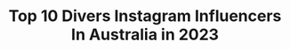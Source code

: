 ---
title: Top 10 Divers Instagram Influencers In Australia in 2023
description: >-
  Find top divers Instagram influencers in Australia in 2023. Most popular hashtags: #dancer #australia #crossfit.
platform: Instagram
hits: 98
text_top: Discover the top-rated Instagram profiles on inBeat.
text_bottom: Our search engine holds 98 Instagram influencers like this in Australia for you to contact.
profiles:
  - username: "bj.thetraveller"
    fullname: >-
      B.Scott | Adventure Traveller
    bio: >-
      📍Expat living in Australia Aspiring Photographer 📷 USMC VET 🏅 Certified Chef 🔪 Certified Diver🤿 Adventurer 🏄🏽 Gamer 🎮
    location: "Australia"
    followers: 8458
    engagement: 767
    commentsToLikes: 0.086963
    id: ck8t0ha4vs22x0j78jby8l3k4
    verified: false
    hashtags: "#blackguystraveltoo, #blacktraveljourney, #intoblackguys, #padi"
  - username: "hnnhgram"
    fullname: >-
      Hannah Kaye Balanay
    bio: >-
      🇦🇺🇵🇭 🕺🏻💃🏻@diversity.perth tiktok @thexhan 📩 diversity.perth@hotmail.com
    location: "Australia"
    followers: 90255
    engagement: 1932
    commentsToLikes: 0.011660
    id: ck6ud2bnuipq20j7164bv21di
    verified: false
    hashtags: "#dancer, #kpopdance, #kdance, #kpopdancecover"
  - username: "plus_natali"
    fullname: >-
      Natali Plus
    bio: >-
      AUS 💕Body Diversity 💕 Mum|Wife|Plus-Size Woman| Email for promotion enquiries 📧plusnataliblog@gmail.com
    location: "Australia"
    followers: 35238
    engagement: 185
    commentsToLikes: 0.074354
    id: ck5q50woyqy4q0i11bkg6v1gt
    verified: false
    hashtags: "#plussizesummer, #curvyfashion, #plussizeblog, #discoverunder40k"
  - username: "brittany.obrien"
    fullname: >-
      Brittany O’Brien
    bio: >-
      Australian Diver & Olympian @dracojewellery
    location: "Australia"
    followers: 15633
    engagement: 774
    commentsToLikes: 0.025707
    id: ck9ha10luargr0j78u5531hs0
    verified: true
    hashtags: ""
  - username: "yasminjkassim"
    fullname: >-
      Yasmin Jade Kassim
    bio: >-
      🐨Aussie ◦ Indian ◦ Malay🌈 Actor, Writer SHAY in @neighbours @cbstv diversity showcase KINA in #junglemovie 🌊🌞🏄🏾‍♀️🧘🏾‍♀️🏕🥥🥑🎬
    location: "Australia"
    followers: 46919
    engagement: 238
    commentsToLikes: 0.037334
    id: ckap2eayrygj60i78nuirimqi
    verified: true
    hashtags: "#imalightweight, #tahoetomalibu, #vejo, #idontknowhowtogramanymore"
  - username: "hardstyle_method"
    fullname: >-
      Hardstyle Method - Tim Almond
    bio: >-
      Senior @strongfirst Certified Instructor Power Endurance Athlete 🦍 Hardstyle Snatch Specialist Ex Clearance Diver ⚓️ 🇦🇺 #thesnatchoverlord
    location: "Australia"
    followers: 22034
    engagement: 241
    commentsToLikes: 0.047148
    id: ck0w6yqxvaw3q0i1992333ib7
    verified: false
    hashtags: "#fitperthlife, #kettlebellcoach, #kettlebellworkout, #perthpersonaltrainer"
  - username: "chrisdavidphoto"
    fullname: >-
      Chris David
    bio: >-
      🇦🇺📷Sydney based Professional Photographer 🎨Artist Creative 🧗‍♂️Adventurer 🏊‍♂️Scuba Diver 🤸‍♂️Capoerista. www.chrisdavidphotography.com.au
    location: "Australia"
    followers: 26626
    engagement: 247
    commentsToLikes: 0.020630
    id: ck5cbo67gfuei0i11k4j7bb9c
    verified: false
    hashtags: "#malemodels, #fantasyphotography, #canonusa, #modelling"
  - username: "christina_maimone"
    fullname: >-
      Christina Maimone
    bio: >-
      📷 Freelance Model 📍 Brisbane & Gold Coast | 🇮🇹🇮🇲 Ethnic diversity adds richness to a society. You’re welcome.
    location: "Australia"
    followers: 7018
    engagement: 673
    commentsToLikes: 0.031341
    id: ck55klkcjzli60i11ldukuzwq
    verified: false
    hashtags: "#goodsquad, #2020tour, #girlgang"
  - username: "maxburch89"
    fullname: >-
      Max
    bio: >-
      🏴‍☠️ Navy Diver ✖️ @tacticalsource “TACMAXSRC” ✖️ @mymusclechef “MAXB20” ✖️ @bespunki “MAX20” 🔐 @kaylalouisemarsh
    location: "Australia"
    followers: 23168
    engagement: 247
    commentsToLikes: 0.020759
    id: ck0vw8p5islql0i19pnkgsdpc
    verified: false
    hashtags: "#tacticalathlete, #olympicweightlifting, #menshealth, #gym"
  - username: "eternal_moments"
    fullname: >-
      Vincent Nicoletti
    bio: >-
      Love of Photography, Music, Film, Literature, Art, Fitness, Diverse Culture and Haiku. Beauty is everywhere. Embrace it! We pass this way but once!📸📚🎶
    location: "Australia"
    followers: 4583
    engagement: 2136
    commentsToLikes: 0.130185
    id: ck5hlmbwikgwq0i115sgr0npo
    verified: false
    hashtags: "#blueocean, #instamood, #beauty, #photography"
---